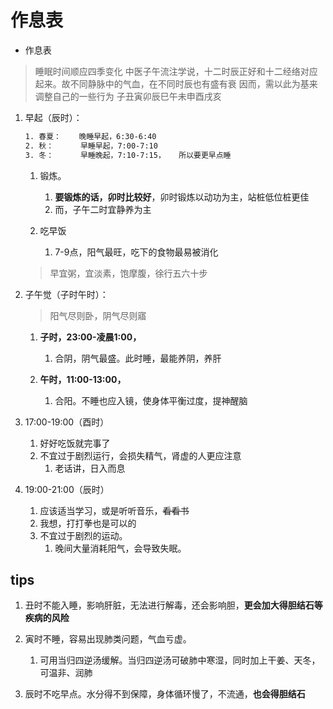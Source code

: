 # 作息表

- 作息表

> 睡眠时间顺应四季变化
> 中医子午流注学说，十二时辰正好和十二经络对应起来。故不同静脉中的气血，在不同时辰也有盛有衰
> 因而，需以此为基来调整自己的一些行为
> 子丑寅卯辰巳午未申酉戌亥

1. 早起（辰时）：

    ```txt
    1. 春夏：    晚睡早起，6:30-6:40
    2. 秋：      早睡早起，7:00-7:10
    3. 冬：      早睡晚起，7:10-7:15，   所以要更早点睡
    ```

    1. 锻炼。

        1. **要锻炼的话，卯时比较好**，卯时锻炼以动功为主，站桩低位桩更佳
        2. 而，子午二时宜静养为主

    2. 吃早饭
        1. 7-9点，阳气最旺，吃下的食物最易被消化

    > 早宜粥，宜淡素，饱摩腹，徐行五六十步

2. 子午觉（子时午时）：

    > 阳气尽则卧，阴气尽则寤

    1. **子时，23:00-凌晨1:00，**
        1. 合阴，阴气最盛。此时睡，最能养阴，养肝

    2. **午时，11:00-13:00，**
        1. 合阳。不睡也应入镜，使身体平衡过度，提神醒脑

3. 17:00-19:00（酉时）

    1. 好好吃饭就完事了
    2. 不宜过于剧烈运行，会损失精气，肾虚的人更应注意
        1. 老话讲，日入而息

4. 19:00-21:00（辰时）

    1. 应该适当学习，或是听听音乐，~~看看书~~
    2. 我想，打打拳也是可以的
    3. 不宜过于剧烈的运动。
        1. 晚间大量消耗阳气，会导致失眠。

## tips

1. 丑时不能入睡，影响肝脏，无法进行解毒，还会影响胆，**更会加大得胆结石等疾病的风险**
2. 寅时不睡，容易出现肺类问题，气血亏虚。

    1. 可用当归四逆汤缓解。当归四逆汤可破肺中寒湿，同时加上干姜、天冬，可温非、润肺

3. 辰时不吃早点。水分得不到保障，身体循环慢了，不流通，**也会得胆结石**
